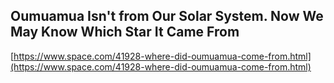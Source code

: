 ## Oumuamua Isn't from Our Solar System. Now We May Know Which Star It Came From
  
  [https://www.space.com/41928-where-did-oumuamua-come-from.html](https://www.space.com/41928-where-did-oumuamua-come-from.html)